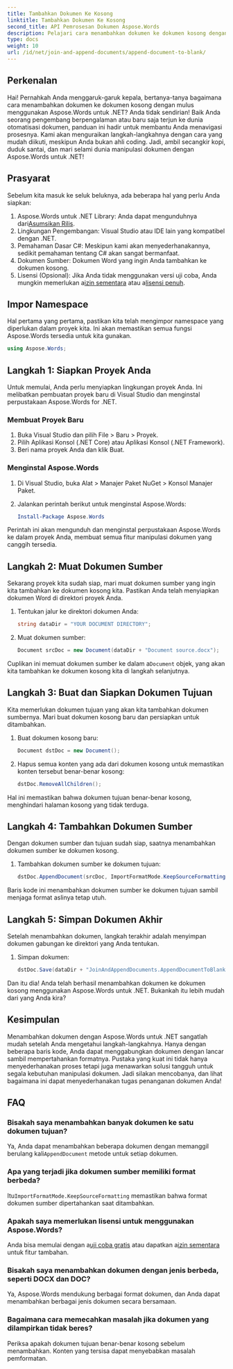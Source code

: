 ```yaml
---
title: Tambahkan Dokumen Ke Kosong
linktitle: Tambahkan Dokumen Ke Kosong
second_title: API Pemrosesan Dokumen Aspose.Words
description: Pelajari cara menambahkan dokumen ke dokumen kosong dengan lancar menggunakan Aspose.Words untuk .NET. Panduan langkah demi langkah, cuplikan kode, dan FAQ disertakan.
type: docs
weight: 10
url: /id/net/join-and-append-documents/append-document-to-blank/
---
```

## Perkenalan

Hai! Pernahkah Anda menggaruk-garuk kepala, bertanya-tanya bagaimana cara menambahkan dokumen ke dokumen kosong dengan mulus menggunakan Aspose.Words untuk .NET? Anda tidak sendirian! Baik Anda seorang pengembang berpengalaman atau baru saja terjun ke dunia otomatisasi dokumen, panduan ini hadir untuk membantu Anda menavigasi prosesnya. Kami akan menguraikan langkah-langkahnya dengan cara yang mudah diikuti, meskipun Anda bukan ahli coding. Jadi, ambil secangkir kopi, duduk santai, dan mari selami dunia manipulasi dokumen dengan Aspose.Words untuk .NET!

## Prasyarat

Sebelum kita masuk ke seluk beluknya, ada beberapa hal yang perlu Anda siapkan:

1.  Aspose.Words untuk .NET Library: Anda dapat mengunduhnya dari[Asumsikan Rilis](https://releases.aspose.com/words/net/).
2. Lingkungan Pengembangan: Visual Studio atau IDE lain yang kompatibel dengan .NET.
3. Pemahaman Dasar C#: Meskipun kami akan menyederhanakannya, sedikit pemahaman tentang C# akan sangat bermanfaat.
4. Dokumen Sumber: Dokumen Word yang ingin Anda tambahkan ke dokumen kosong.
5.  Lisensi (Opsional): Jika Anda tidak menggunakan versi uji coba, Anda mungkin memerlukan a[izin sementara](https://purchase.aspose.com/temporary-license/) atau a[lisensi penuh](https://purchase.aspose.com/buy).

## Impor Namespace

Hal pertama yang pertama, pastikan kita telah mengimpor namespace yang diperlukan dalam proyek kita. Ini akan memastikan semua fungsi Aspose.Words tersedia untuk kita gunakan.

```csharp
using Aspose.Words;
```

## Langkah 1: Siapkan Proyek Anda

Untuk memulai, Anda perlu menyiapkan lingkungan proyek Anda. Ini melibatkan pembuatan proyek baru di Visual Studio dan menginstal perpustakaan Aspose.Words for .NET.

### Membuat Proyek Baru

1. Buka Visual Studio dan pilih File > Baru > Proyek.
2. Pilih Aplikasi Konsol (.NET Core) atau Aplikasi Konsol (.NET Framework).
3. Beri nama proyek Anda dan klik Buat.

### Menginstal Aspose.Words

1. Di Visual Studio, buka Alat > Manajer Paket NuGet > Konsol Manajer Paket.
2. Jalankan perintah berikut untuk menginstal Aspose.Words:

   ```powershell
   Install-Package Aspose.Words
   ```

Perintah ini akan mengunduh dan menginstal perpustakaan Aspose.Words ke dalam proyek Anda, membuat semua fitur manipulasi dokumen yang canggih tersedia.

## Langkah 2: Muat Dokumen Sumber

Sekarang proyek kita sudah siap, mari muat dokumen sumber yang ingin kita tambahkan ke dokumen kosong kita. Pastikan Anda telah menyiapkan dokumen Word di direktori proyek Anda.

1. Tentukan jalur ke direktori dokumen Anda:

   ```csharp
   string dataDir = "YOUR DOCUMENT DIRECTORY";
   ```

2. Muat dokumen sumber:

   ```csharp
   Document srcDoc = new Document(dataDir + "Document source.docx");
   ```

 Cuplikan ini memuat dokumen sumber ke dalam a`Document` objek, yang akan kita tambahkan ke dokumen kosong kita di langkah selanjutnya.

## Langkah 3: Buat dan Siapkan Dokumen Tujuan

Kita memerlukan dokumen tujuan yang akan kita tambahkan dokumen sumbernya. Mari buat dokumen kosong baru dan persiapkan untuk ditambahkan.

1. Buat dokumen kosong baru:

   ```csharp
   Document dstDoc = new Document();
   ```

2. Hapus semua konten yang ada dari dokumen kosong untuk memastikan konten tersebut benar-benar kosong:

   ```csharp
   dstDoc.RemoveAllChildren();
   ```

Hal ini memastikan bahwa dokumen tujuan benar-benar kosong, menghindari halaman kosong yang tidak terduga.

## Langkah 4: Tambahkan Dokumen Sumber

Dengan dokumen sumber dan tujuan sudah siap, saatnya menambahkan dokumen sumber ke dokumen kosong.

1. Tambahkan dokumen sumber ke dokumen tujuan:

   ```csharp
   dstDoc.AppendDocument(srcDoc, ImportFormatMode.KeepSourceFormatting);
   ```

Baris kode ini menambahkan dokumen sumber ke dokumen tujuan sambil menjaga format aslinya tetap utuh.

## Langkah 5: Simpan Dokumen Akhir

Setelah menambahkan dokumen, langkah terakhir adalah menyimpan dokumen gabungan ke direktori yang Anda tentukan.

1. Simpan dokumen:

   ```csharp
   dstDoc.Save(dataDir + "JoinAndAppendDocuments.AppendDocumentToBlank.docx");
   ```

Dan itu dia! Anda telah berhasil menambahkan dokumen ke dokumen kosong menggunakan Aspose.Words untuk .NET. Bukankah itu lebih mudah dari yang Anda kira?

## Kesimpulan

Menambahkan dokumen dengan Aspose.Words untuk .NET sangatlah mudah setelah Anda mengetahui langkah-langkahnya. Hanya dengan beberapa baris kode, Anda dapat menggabungkan dokumen dengan lancar sambil mempertahankan formatnya. Pustaka yang kuat ini tidak hanya menyederhanakan proses tetapi juga menawarkan solusi tangguh untuk segala kebutuhan manipulasi dokumen. Jadi silakan mencobanya, dan lihat bagaimana ini dapat menyederhanakan tugas penanganan dokumen Anda!

## FAQ

### Bisakah saya menambahkan banyak dokumen ke satu dokumen tujuan?

Ya, Anda dapat menambahkan beberapa dokumen dengan memanggil berulang kali`AppendDocument` metode untuk setiap dokumen.

### Apa yang terjadi jika dokumen sumber memiliki format berbeda?

 Itu`ImportFormatMode.KeepSourceFormatting` memastikan bahwa format dokumen sumber dipertahankan saat ditambahkan.

### Apakah saya memerlukan lisensi untuk menggunakan Aspose.Words?

 Anda bisa memulai dengan a[uji coba gratis](https://releases.aspose.com/) atau dapatkan a[izin sementara](https://purchase.aspose.com/temporary-license/) untuk fitur tambahan.

### Bisakah saya menambahkan dokumen dengan jenis berbeda, seperti DOCX dan DOC?

Ya, Aspose.Words mendukung berbagai format dokumen, dan Anda dapat menambahkan berbagai jenis dokumen secara bersamaan.

### Bagaimana cara memecahkan masalah jika dokumen yang dilampirkan tidak beres?

Periksa apakah dokumen tujuan benar-benar kosong sebelum menambahkan. Konten yang tersisa dapat menyebabkan masalah pemformatan.